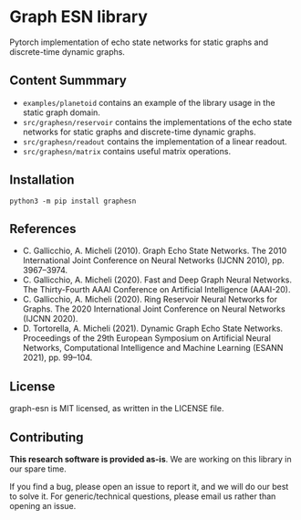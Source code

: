 # Graph ESN library
Pytorch implementation of echo state networks for static graphs and discrete-time dynamic graphs.

## Content Summmary
- ``` examples/planetoid ``` contains an example of the library usage in the static graph domain.
- ``` src/graphesn/reservoir ``` contains the implementations of the echo state networks for static graphs and discrete-time dynamic graphs.
- ``` src/graphesn/readout ``` contains the implementation of a linear readout.
- ``` src/graphesn/matrix ``` contains useful matrix operations.

## Installation
``` python3 -m pip install graphesn ```

## References
* C. Gallicchio, A. Micheli (2010). Graph Echo State Networks. The 2010 International Joint Conference on Neural Networks (IJCNN 2010), pp. 3967–3974.
* C. Gallicchio, A. Micheli (2020). Fast and Deep Graph Neural Networks. The Thirty-Fourth AAAI Conference on Artificial Intelligence (AAAI-20).
* C. Gallicchio, A. Micheli (2020). Ring Reservoir Neural Networks for Graphs. The 2020 International Joint Conference on Neural Networks (IJCNN 2020).
* D. Tortorella, A. Micheli (2021). Dynamic Graph Echo State Networks. Proceedings of the 29th European Symposium on Artificial Neural Networks, Computational Intelligence and Machine Learning (ESANN 2021), pp. 99–104.

## License
graph-esn is MIT licensed, as written in the LICENSE file.

## Contributing
**This research software is provided as-is**. We are working on this library in our spare time.

If you find a bug, please open an issue to report it, and we will do our best to solve it. For generic/technical questions, please email us rather than opening an issue.